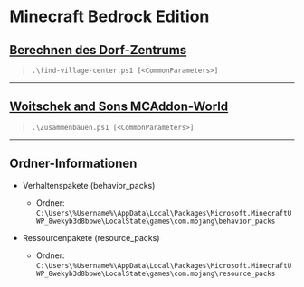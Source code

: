 # Minecraft Bedrock Edition

## [Berechnen des Dorf-Zentrums](https://github.com/dr-woitschek/spielkiste/tree/master/minecraft/find-village-center/)

> `.\find-village-center.ps1 [<CommonParameters>]`

---

## [Woitschek and Sons MCAddon-World](https://github.com/dr-woitschek/spielkiste/tree/master/minecraft/woitschek-and-sons-mcaddon-world/)

> `.\Zusammenbauen.ps1 [<CommonParameters>]`

---

## Ordner-Informationen

* Verhaltenspakete (behavior_packs)
  * Ordner: `C:\Users\%Username%\AppData\Local\Packages\Microsoft.MinecraftUWP_8wekyb3d8bbwe\LocalState\games\com.mojang\behavior_packs`

* Ressourcenpakete (resource_packs)
  * Ordner: `C:\Users\%Username%\AppData\Local\Packages\Microsoft.MinecraftUWP_8wekyb3d8bbwe\LocalState\games\com.mojang\resource_packs`
